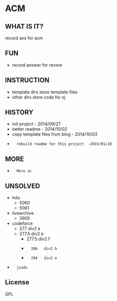 # ACM 

## WHAT IS IT?
record ans for acm

## FUN
-	record answer for review

## INSTRUCTION

-	template dirs store template files
-	other dirs store code for oj

## HISTORY

-	init project - 2014/09/27
-	better readme - 2014/10/02
-	copy template files from blog - 2014/10/03
-       rebuild readme for this project  -2015/01/28 

## MORE

-       More ac  

## UNSOLVED

-	hdu
	-	5060
	-	5061
-	livearchive 
	-	3905
-	codeforce 
	-	277   div2 e
	-	277.5 div2 e
        -	277.5 div2 f
        -       286   div2 b
        -       294   div2 e
-       jiudu


## License

GPL
